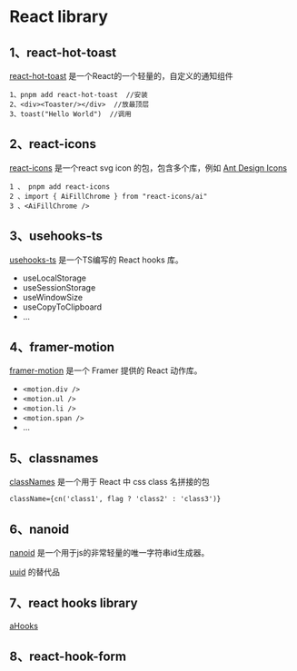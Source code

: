 # React library

## 1、react-hot-toast

[react-hot-toast](https://github.com/timolins/react-hot-toast) 是一个React的一个轻量的，自定义的通知组件

```
1、pnpm add react-hot-toast  //安装
2、<div><Toaster/></div>  //放最顶层
3、toast("Hello World")  //调用
```

## 2、react-icons

[react-icons](https://github.com/react-icons/react-icons) 是一个react svg icon 的包，包含多个库，例如 [Ant Design Icons](https://react-icons.github.io/react-icons/icons?name=ai)

```
1 、 pnpm add react-icons
2 、import { AiFillChrome } from "react-icons/ai"
3 、<AiFillChrome />
```

## 3、usehooks-ts

[usehooks-ts](https://github.com/juliencrn/usehooks-ts) 是一个TS编写的 React hooks 库。

- useLocalStorage
- useSessionStorage
- useWindowSize
- useCopyToClipboard
- ...

## 4、framer-motion

[framer-motion](https://github.com/framer/motion) 是一个 Framer 提供的 React 动作库。

- `<motion.div />`
- `<motion.ul />`
- `<motion.li />`
- `<motion.span />`
- ...

## 5、classnames

[classNames](https://github.com/JedWatson/classnames) 是一个用于 React 中 css class 名拼接的包

`className={cn('class1', flag ? 'class2' : 'class3')}`

## 6、nanoid

[nanoid](https://github.com/ai/nanoid) 是一个用于js的非常轻量的唯一字符串id生成器。

[uuid](https://github.com/uuidjs/uuid) 的替代品

## 7、react hooks library

[aHooks](https://ahooks.js.org/)

## 8、react-hook-form
